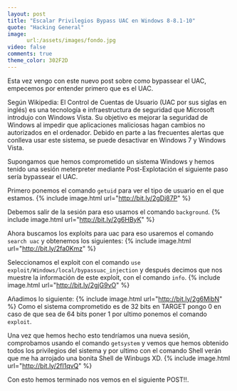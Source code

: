 ```yaml
---
layout: post
title: "Escalar Privilegios Bypass UAC en Windows 8-8.1-10"
quote: "Hacking General"
image:
      url:/assets/images/fondo.jpg
video: false
comments: true
theme_color: 302F2D
---
```


Esta vez vengo con este nuevo post sobre como bypassear el UAC, empecemos por entender primero que es el UAC.

Según Wikipedia: El Control de Cuentas de Usuario (UAC por sus siglas en inglés) es una tecnología e infraestructura de seguridad que Microsoft introdujo con Windows Vista. Su objetivo es mejorar la seguridad de Windows al impedir que aplicaciones maliciosas hagan cambios no autorizados en el ordenador. Debido en parte a las frecuentes alertas que conlleva usar este sistema, se puede desactivar en Windows 7 y Windows Vista.

Supongamos que hemos comprometido un sistema Windows y hemos tenido una sesión meterpreter mediante Post-Explotación el siguiente paso sería bypassear el UAC.

Primero ponemos el comando `getuid` para ver el tipo de usuario en el que estamos.
{% include image.html url="http://bit.ly/2gDj87P" %}


Debemos salir de la sesión para eso usamos el comando `background`.
{% include image.html url="http://bit.ly/2g6HByK" %}


Ahora buscamos los exploits para uac para eso usaremos el comando `search uac` y obtenemos los siguientes:
{% include image.html url="http://bit.ly/2fa0Kmz" %}


Seleccionamos el exploit con el comando `use exploit/Windows/local/bypassuac_injection` y después decimos que nos muestre la información de este exploit, con el comando `info`.
{% include image.html url="http://bit.ly/2gjG9vO" %}


Añadimos lo siguiente:
{% include image.html url="http://bit.ly/2g6MibN" %}
Como el sistema comprometido es de 32 bits en TARGET pongo 0 en caso de que sea de 64 bits poner 1 por ultimo ponemos el comando `exploit`.


Una vez que hemos hecho esto tendríamos una nueva sesión, comprobamos usando el comando `getsystem` y vemos que hemos obtenido todos los privilegios del sistema y por ultimo con el comando Shell verán que me ha arrojado una bonita Shell de Winbugs XD.
{% include image.html url="http://bit.ly/2fI1qvQ" %}

Con esto hemos terminado nos vemos en el siguiente POST!!.   
